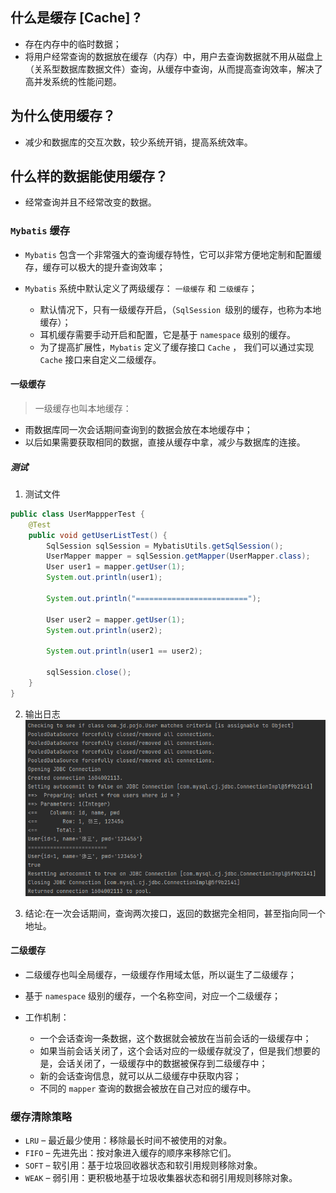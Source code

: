 ## 什么是缓存 [Cache] ?
* 存在内存中的临时数据；
* 将用户经常查询的数据放在缓存（内存）中，用户去查询数据就不用从磁盘上（关系型数据库数据文件）查询，从缓存中查询，从而提高查询效率，解决了高并发系统的性能问题。

## 为什么使用缓存？
* 减少和数据库的交互次数，较少系统开销，提高系统效率。

## 什么样的数据能使用缓存？
* 经常查询并且不经常改变的数据。

### `Mybatis` 缓存
* `Mybatis` 包含一个非常强大的查询缓存特性，它可以非常方便地定制和配置缓存，缓存可以极大的提升查询效率；
* `Mybatis` 系统中默认定义了两级缓存： `一级缓存` 和 `二级缓存`；
      
    * 默认情况下，只有一级缓存开启，（`SqlSession `级别的缓存，也称为本地缓存）；
    * 耳机缓存需要手动开启和配置，它是基于 `namespace` 级别的缓存。
    * 为了提高扩展性，`Mybatis` 定义了缓存接口 `Cache` ， 我们可以通过实现 `Cache` 接口来自定义二级缓存。

#### 一级缓存
> 一级缓存也叫本地缓存：

* 雨数据库同一次会话期间查询到的数据会放在本地缓存中；
* 以后如果需要获取相同的数据，直接从缓存中拿，减少与数据库的连接。

##### 测试
1. 测试文件
```java
public class UserMappperTest {
    @Test
    public void getUserListTest() {
        SqlSession sqlSession = MybatisUtils.getSqlSession();
        UserMapper mapper = sqlSession.getMapper(UserMapper.class);
        User user1 = mapper.getUser(1);
        System.out.println(user1);

        System.out.println("=========================");

        User user2 = mapper.getUser(1);
        System.out.println(user2);

        System.out.println(user1 == user2);

        sqlSession.close();
    }
}
```

2. 输出日志
![sqlSession](images/sqlSession.png)

3. 结论:在一次会话期间，查询两次接口，返回的数据完全相同，甚至指向同一个地址。


#### 二级缓存
* 二级缓存也叫全局缓存，一级缓存作用域太低，所以诞生了二级缓存；
* 基于 `namespace` 级别的缓存，一个名称空间，对应一个二级缓存；
* 工作机制：

    * 一个会话查询一条数据，这个数据就会被放在当前会话的一级缓存中；
    * 如果当前会话关闭了，这个会话对应的一级缓存就没了，但是我们想要的是，会话关闭了，一级缓存中的数据被保存到二级缓存中；
    * 新的会话查询信息，就可以从二级缓存中获取内容；
    * 不同的 `mapper` 查询的数据会被放在自己对应的缓存中。


### 缓存清除策略
* `LRU` – 最近最少使用：移除最长时间不被使用的对象。
* `FIFO` – 先进先出：按对象进入缓存的顺序来移除它们。
* `SOFT` – 软引用：基于垃圾回收器状态和软引用规则移除对象。
* `WEAK` – 弱引用：更积极地基于垃圾收集器状态和弱引用规则移除对象。